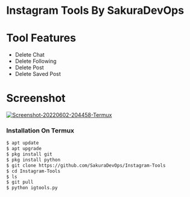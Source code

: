# Instagram Tools By SakuraDevOps


# Tool Features 
+ Delete Chat
+ Delete Following
+ Delete Post
+ Delete Saved Post

# Screenshot

<a href="https://ibb.co/B4MdLhg"><img src="https://i.ibb.co/FsTN6QB/Screenshot-20220602-204458-Termux.png" alt="Screenshot-20220602-204458-Termux" border="0"></a>




### Installation On Termux
 
 
```bash
$ apt update
$ apt upgrade
$ pkg install git
$ pkg install python
$ git clone https://github.com/SakuraDevOps/Instagram-Tools
$ cd Instagram-Tools
$ ls
$ git pull
$ python igtools.py






